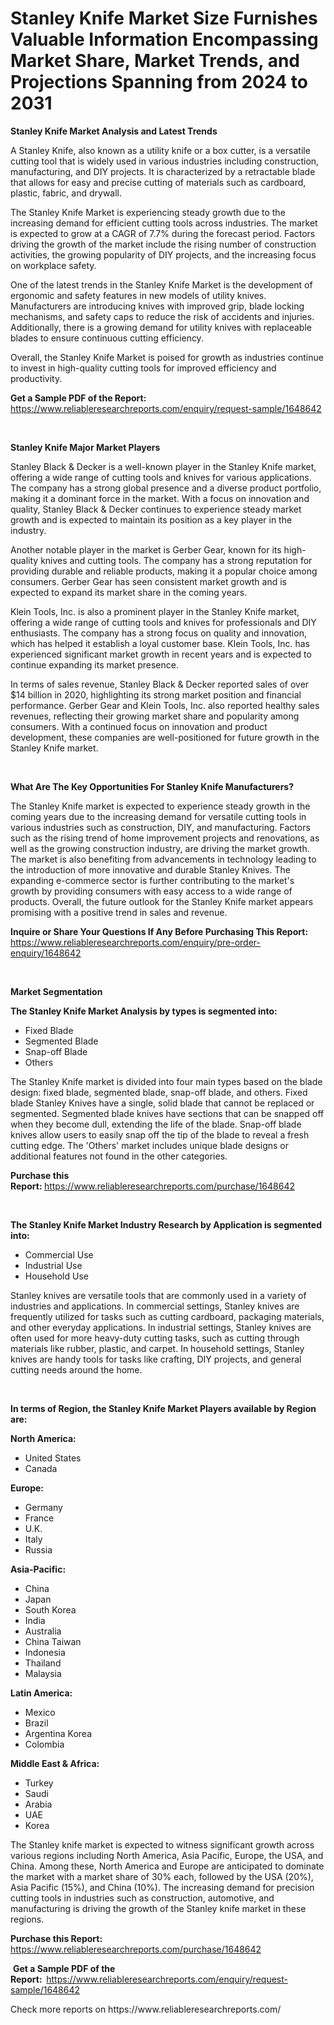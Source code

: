 <p><h1>Stanley Knife Market Size Furnishes Valuable Information Encompassing Market Share, Market Trends, and Projections Spanning from 2024 to 2031</h1></p><p><strong>Stanley Knife Market Analysis and Latest Trends</strong></p>
<p><p>A Stanley Knife, also known as a utility knife or a box cutter, is a versatile cutting tool that is widely used in various industries including construction, manufacturing, and DIY projects. It is characterized by a retractable blade that allows for easy and precise cutting of materials such as cardboard, plastic, fabric, and drywall.</p><p>The Stanley Knife Market is experiencing steady growth due to the increasing demand for efficient cutting tools across industries. The market is expected to grow at a CAGR of 7.7% during the forecast period. Factors driving the growth of the market include the rising number of construction activities, the growing popularity of DIY projects, and the increasing focus on workplace safety.</p><p>One of the latest trends in the Stanley Knife Market is the development of ergonomic and safety features in new models of utility knives. Manufacturers are introducing knives with improved grip, blade locking mechanisms, and safety caps to reduce the risk of accidents and injuries. Additionally, there is a growing demand for utility knives with replaceable blades to ensure continuous cutting efficiency.</p><p>Overall, the Stanley Knife Market is poised for growth as industries continue to invest in high-quality cutting tools for improved efficiency and productivity.</p></p>
<p><strong>Get a Sample PDF of the Report:&nbsp;</strong> <a href="https://www.reliableresearchreports.com/enquiry/request-sample/1648642">https://www.reliableresearchreports.com/enquiry/request-sample/1648642</a></p>
<p>&nbsp;</p>
<p><strong>Stanley Knife Major Market Players</strong></p>
<p><p>Stanley Black & Decker is a well-known player in the Stanley Knife market, offering a wide range of cutting tools and knives for various applications. The company has a strong global presence and a diverse product portfolio, making it a dominant force in the market. With a focus on innovation and quality, Stanley Black & Decker continues to experience steady market growth and is expected to maintain its position as a key player in the industry.</p><p>Another notable player in the market is Gerber Gear, known for its high-quality knives and cutting tools. The company has a strong reputation for providing durable and reliable products, making it a popular choice among consumers. Gerber Gear has seen consistent market growth and is expected to expand its market share in the coming years.</p><p>Klein Tools, Inc. is also a prominent player in the Stanley Knife market, offering a wide range of cutting tools and knives for professionals and DIY enthusiasts. The company has a strong focus on quality and innovation, which has helped it establish a loyal customer base. Klein Tools, Inc. has experienced significant market growth in recent years and is expected to continue expanding its market presence.</p><p>In terms of sales revenue, Stanley Black & Decker reported sales of over $14 billion in 2020, highlighting its strong market position and financial performance. Gerber Gear and Klein Tools, Inc. also reported healthy sales revenues, reflecting their growing market share and popularity among consumers. With a continued focus on innovation and product development, these companies are well-positioned for future growth in the Stanley Knife market.</p></p>
<p>&nbsp;</p>
<p><strong>What Are The Key Opportunities For Stanley Knife Manufacturers?</strong></p>
<p><p>The Stanley Knife market is expected to experience steady growth in the coming years due to the increasing demand for versatile cutting tools in various industries such as construction, DIY, and manufacturing. Factors such as the rising trend of home improvement projects and renovations, as well as the growing construction industry, are driving the market growth. The market is also benefiting from advancements in technology leading to the introduction of more innovative and durable Stanley Knives. The expanding e-commerce sector is further contributing to the market's growth by providing consumers with easy access to a wide range of products. Overall, the future outlook for the Stanley Knife market appears promising with a positive trend in sales and revenue.</p></p>
<p><strong>Inquire or Share Your Questions If Any Before Purchasing This Report:</strong> <a href="https://www.reliableresearchreports.com/enquiry/pre-order-enquiry/1648642">https://www.reliableresearchreports.com/enquiry/pre-order-enquiry/1648642</a></p>
<p>&nbsp;</p>
<p><strong>Market Segmentation</strong></p>
<p><strong>The Stanley Knife Market Analysis by types is segmented into:</strong></p>
<p><ul><li>Fixed Blade</li><li>Segmented Blade</li><li>Snap-off Blade</li><li>Others</li></ul></p>
<p><p>The Stanley Knife market is divided into four main types based on the blade design: fixed blade, segmented blade, snap-off blade, and others. Fixed blade Stanley Knives have a single, solid blade that cannot be replaced or segmented. Segmented blade knives have sections that can be snapped off when they become dull, extending the life of the blade. Snap-off blade knives allow users to easily snap off the tip of the blade to reveal a fresh cutting edge. The 'Others' market includes unique blade designs or additional features not found in the other categories.</p></p>
<p><strong>Purchase this Report:&nbsp;</strong><a href="https://www.reliableresearchreports.com/purchase/1648642">https://www.reliableresearchreports.com/purchase/1648642</a></p>
<p>&nbsp;</p>
<p><strong>The Stanley Knife Market Industry Research by Application is segmented into:</strong></p>
<p><ul><li>Commercial Use</li><li>Industrial Use</li><li>Household Use</li></ul></p>
<p><p>Stanley knives are versatile tools that are commonly used in a variety of industries and applications. In commercial settings, Stanley knives are frequently utilized for tasks such as cutting cardboard, packaging materials, and other everyday applications. In industrial settings, Stanley knives are often used for more heavy-duty cutting tasks, such as cutting through materials like rubber, plastic, and carpet. In household settings, Stanley knives are handy tools for tasks like crafting, DIY projects, and general cutting needs around the home.</p></p>
<p>&nbsp;</p>
<p><strong>In terms of Region, the Stanley Knife Market Players available by Region are:</strong></p>
<p>
    <p> <strong> North America: </strong>
        <ul>
            <li>United States</li>
            <li>Canada</li>
        </ul>
        </p> 
    <p> <strong> Europe: </strong>
        <ul>
            <li>Germany</li>
            <li>France</li>
            <li>U.K.</li>
            <li>Italy</li>
            <li>Russia</li>
        </ul>
        </p> 
    <p> <strong> Asia-Pacific: </strong>
        <ul>
            <li>China</li>
            <li>Japan</li>
            <li>South Korea</li>
            <li>India</li>
            <li>Australia</li>
            <li>China Taiwan</li>
            <li>Indonesia</li>
            <li>Thailand</li>
            <li>Malaysia</li>
        </ul>
        </p> 
    <p> <strong> Latin America: </strong>
        <ul>
            <li>Mexico</li>
            <li>Brazil</li>
            <li>Argentina Korea</li>
            <li>Colombia</li>
        </ul>
        </p> 
    <p> <strong> Middle East & Africa: </strong>
        <ul>
            <li>Turkey</li>
            <li>Saudi</li>
            <li>Arabia</li>
            <li>UAE</li>
            <li>Korea</li>
        </ul>
    </p>
    </p>
<p><p>The Stanley knife market is expected to witness significant growth across various regions including North America, Asia Pacific, Europe, the USA, and China. Among these, North America and Europe are anticipated to dominate the market with a market share of 30% each, followed by the USA (20%), Asia Pacific (15%), and China (10%). The increasing demand for precision cutting tools in industries such as construction, automotive, and manufacturing is driving the growth of the Stanley knife market in these regions.</p></p>
<p><strong>Purchase this Report: </strong><a href="https://www.reliableresearchreports.com/purchase/1648642">https://www.reliableresearchreports.com/purchase/1648642</a></p>
<p>&nbsp;<strong>Get a Sample PDF of the Report:&nbsp;&nbsp;</strong><a href="https://www.reliableresearchreports.com/enquiry/request-sample/1648642">https://www.reliableresearchreports.com/enquiry/request-sample/1648642</a></p>
<p><strong></strong></p>
<p>Check more reports on https://www.reliableresearchreports.com/</p>